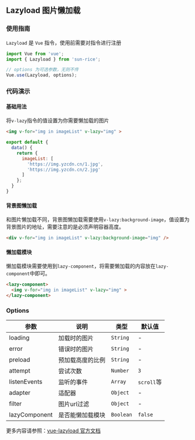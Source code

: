 ## Lazyload 图片懒加载

### 使用指南

`Lazyload` 是 `Vue` 指令，使用前需要对指令进行注册

```js
import Vue from 'vue';
import { Lazyload } from 'sun-rice';

// options 为可选参数，无则不传
Vue.use(Lazyload, options);
```

### 代码演示

#### 基础用法
将`v-lazy`指令的值设置为你需要懒加载的图片

```html
<img v-for="img in imageList" v-lazy="img" >
```

```javascript
export default {
  data() {
    return {
      imageList: [
        'https://img.yzcdn.cn/1.jpg',
        'https://img.yzcdn.cn/2.jpg'
      ]
    };
  }
}
```

#### 背景图懒加载

和图片懒加载不同，背景图懒加载需要使用`v-lazy:background-image`，值设置为背景图片的地址，需要注意的是必须声明容器高度。

```html
<div v-for="img in imageList" v-lazy:background-image="img" />
```

#### 懒加载模块

懒加载模块需要使用到`lazy-component`，将需要懒加载的内容放在`lazy-component`中即可。

```html
<lazy-component>
  <img v-for="img in imageList" v-lazy="img" >
</lazy-component>
```

### Options

| 参数 | 说明 | 类型 | 默认值 |
|-----------|-----------|-----------|-------------|
| loading | 加载时的图片 | `String` | - |
| error | 错误时的图片 | `String` | - |
| preload | 预加载高度的比例 | `String` | - |
| attempt | 尝试次数 | `Number` | `3` |
| listenEvents | 监听的事件 | `Array` | `scroll`等 |
| adapter | 适配器 | `Object` | - |
| filter | 图片url过滤 | `Object` | - |
| lazyComponent | 是否能懒加载模块 | `Boolean` | `false` |

更多内容请参照：[vue-lazyload 官方文档](https://github.com/hilongjw/vue-lazyload)
